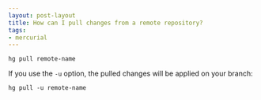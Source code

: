 ```yaml
---
layout: post-layout
title: How can I pull changes from a remote repository?
tags:
- mercurial
---
```

    hg pull remote-name

If you use the `-u` option, the pulled changes will be applied on your branch:

    hg pull -u remote-name

